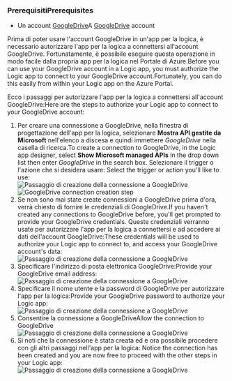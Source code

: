### <a name="prerequisites"></a><span data-ttu-id="8a82e-101">Prerequisiti</span><span class="sxs-lookup"><span data-stu-id="8a82e-101">Prerequisites</span></span>
* <span data-ttu-id="8a82e-102">Un account [GoogleDrive](https://www.google.com/drive/)</span><span class="sxs-lookup"><span data-stu-id="8a82e-102">A [GoogleDrive](https://www.google.com/drive/) account</span></span>  

<span data-ttu-id="8a82e-103">Prima di poter usare l'account GoogleDrive in un'app per la logica, è necessario autorizzare l'app per la logica a connettersi all'account GoogleDrive. Fortunatamente, è possibile eseguire questa operazione in modo facile dalla propria app per la logica nel Portale di Azure.</span><span class="sxs-lookup"><span data-stu-id="8a82e-103">Before you can use your GoogleDrive account in a Logic app, you must authorize the Logic app to connect to your GoogleDrive account.Fortunately, you can do this easily from within your Logic app on the Azure Portal.</span></span>  

<span data-ttu-id="8a82e-104">Ecco i passaggi per autorizzare l'app per la logica a connettersi all'account GoogleDrive:</span><span class="sxs-lookup"><span data-stu-id="8a82e-104">Here are the steps to authorize your Logic app to connect to your GoogleDrive account:</span></span>  

1. <span data-ttu-id="8a82e-105">Per creare una connessione a GoogleDrive, nella finestra di progettazione dell'app per la logica, selezionare **Mostra API gestite da Microsoft** nell'elenco a discesa e quindi immettere *GoogleDrive* nella casella di ricerca.</span><span class="sxs-lookup"><span data-stu-id="8a82e-105">To create a connection to GoogleDrive, in the Logic app designer, select **Show Microsoft managed APIs** in the drop down list then enter *GoogleDrive* in the search box.</span></span> <span data-ttu-id="8a82e-106">Selezionare il trigger o l'azione che si desidera usare: </span><span class="sxs-lookup"><span data-stu-id="8a82e-106">Select the trigger or action you'll like to use:</span></span>  
   <span data-ttu-id="8a82e-107">![Passaggio di creazione della connessione a GoogleDrive](./media/connectors-create-api-googledrive/googledrive-1.png)</span><span class="sxs-lookup"><span data-stu-id="8a82e-107">![GoogleDrive connection creation step](./media/connectors-create-api-googledrive/googledrive-1.png)</span></span>  
2. <span data-ttu-id="8a82e-108">Se non sono mai state create connessioni a GoogleDrive prima d'ora, verrà chiesto di fornire le credenziali di GoogleDrive.</span><span class="sxs-lookup"><span data-stu-id="8a82e-108">If you haven't created any connections to GoogleDrive before, you'll get prompted to provide your GoogleDrive credentials.</span></span> <span data-ttu-id="8a82e-109">Queste credenziali verranno usate per autorizzare l'app per la logica a connettersi e ad accedere ai dati dell'account GoogleDrive:</span><span class="sxs-lookup"><span data-stu-id="8a82e-109">These credentials will be used to authorize your Logic app to connect to, and access your GoogleDrive account's data:</span></span>  
   ![Passaggio di creazione della connessione a GoogleDrive](./media/connectors-create-api-googledrive/googledrive-2.png)  
3. <span data-ttu-id="8a82e-111">Specificare l'indirizzo di posta elettronica GoogleDrive:</span><span class="sxs-lookup"><span data-stu-id="8a82e-111">Provide your GoogleDrive email address:</span></span>  
   ![Passaggio di creazione della connessione a GoogleDrive](./media/connectors-create-api-googledrive/googledrive-3.png)  
4. <span data-ttu-id="8a82e-113">Specificare il nome utente e la password di GoogleDrive per autorizzare l'app per la logica:</span><span class="sxs-lookup"><span data-stu-id="8a82e-113">Provide your GoogleDrive password to authorize your Logic app:</span></span>  
   ![Passaggio di creazione della connessione a GoogleDrive](./media/connectors-create-api-googledrive/googledrive-4.png)
5. <span data-ttu-id="8a82e-115">Consentire la connessione a GoogleDrive</span><span class="sxs-lookup"><span data-stu-id="8a82e-115">Allow the connection to GoogleDrive</span></span>  
   ![Passaggio di creazione della connessione a GoogleDrive](./media/connectors-create-api-googledrive/googledrive-5.png)  
6. <span data-ttu-id="8a82e-117">Si noti che la connessione è stata creata ed è ora possibile procedere con gli altri passaggi nell'app per la logica: </span><span class="sxs-lookup"><span data-stu-id="8a82e-117">Notice the connection has been created and you are now free to proceed with the other steps in your Logic app:</span></span>  
   ![Passaggio di creazione della connessione a GoogleDrive](./media/connectors-create-api-googledrive/googledrive-6.png)  

